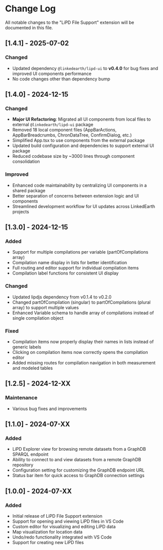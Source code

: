 # Change Log

All notable changes to the "LiPD File Support" extension will be documented in this file.

## [1.4.1] - 2025-07-02

### Changed
- Updated dependency `@linkedearth/lipd-ui` to **v0.4.0** for bug fixes and improved UI components performance
- No code changes other than dependency bump

## [1.4.0] - 2024-12-15

### Changed
- **Major UI Refactoring**: Migrated all UI components from local files to external `@linkedearth/lipd-ui` package
- Removed 18 local component files (AppBarActions, AppBarBreadcrumbs, ChronDataTree, ConfirmDialog, etc.)
- Simplified App.tsx to use components from the external package
- Updated build configuration and dependencies to support external UI package
- Reduced codebase size by ~3000 lines through component consolidation

### Improved
- Enhanced code maintainability by centralizing UI components in a shared package
- Better separation of concerns between extension logic and UI components
- Streamlined development workflow for UI updates across LinkedEarth projects

## [1.3.0] - 2024-12-15

### Added
- Support for multiple compilations per variable (partOfCompilations array)
- Compilation name display in lists for better identification
- Full routing and editor support for individual compilation items
- Compilation label functions for consistent UI display

### Changed
- Updated lipdjs dependency from v0.1.4 to v0.2.0
- Changed partOfCompilation (singular) to partOfCompilations (plural array) to support multiple values
- Enhanced Variable schema to handle array of compilations instead of single compilation object

### Fixed
- Compilation items now properly display their names in lists instead of generic labels
- Clicking on compilation items now correctly opens the compilation editor
- Added missing routes for compilation navigation in both measurement and modeled tables

## [1.2.5] - 2024-12-XX

### Maintenance
- Various bug fixes and improvements

## [1.1.0] - 2024-07-XX

### Added
- LiPD Explorer view for browsing remote datasets from a GraphDB SPARQL endpoint
- Ability to connect to and view datasets from a remote GraphDB repository
- Configuration setting for customizing the GraphDB endpoint URL
- Status bar item for quick access to GraphDB connection settings

## [1.0.0] - 2024-07-XX

### Added
- Initial release of LiPD File Support extension
- Support for opening and viewing LiPD files in VS Code
- Custom editor for visualizing and editing LiPD data
- Map visualization for location data
- Undo/redo functionality integrated with VS Code
- Support for creating new LiPD files 